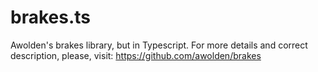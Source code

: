 # brakes.ts
Awolden's brakes library, but in Typescript. For more details and correct description, please, visit: https://github.com/awolden/brakes
